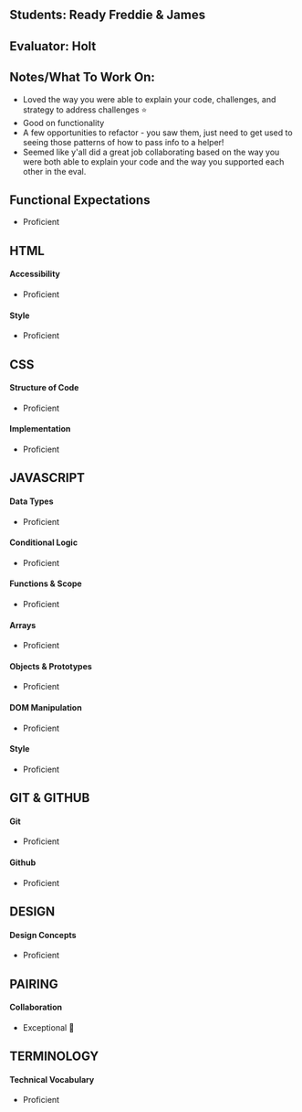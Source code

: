 ## Students: Ready Freddie & James
## Evaluator: Holt 
## Notes/What To Work On:
- Loved the way you were able to explain your code, challenges, and strategy to address challenges ⭐️
- Good on functionality
- A few opportunities to refactor - you saw them, just need to get used to seeing those patterns of how to pass info to a helper!
- Seemed like y'all did a great job collaborating based on the way you were both able to explain your code and the way you supported each other in the eval.

## Functional Expectations

* Proficient  

## HTML

#### Accessibility

* Proficient  

#### Style

* Proficient  


## CSS

#### Structure of Code

* Proficient  

#### Implementation

* Proficient  


## JAVASCRIPT

#### Data Types
 
* Proficient  


#### Conditional Logic

* Proficient  
 

#### Functions & Scope
  
* Proficient  


#### Arrays

* Proficient  


#### Objects & Prototypes

* Proficient  


#### DOM Manipulation
 
* Proficient  


#### Style
 
* Proficient  



## GIT & GITHUB

#### Git

* Proficient  


#### Github

* Proficient  



## DESIGN

#### Design Concepts

* Proficient  


## PAIRING

#### Collaboration

* Exceptional 🎉

## TERMINOLOGY

#### Technical Vocabulary
* Proficient


